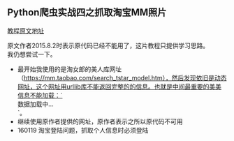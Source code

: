 ## Python爬虫实战四之抓取淘宝MM照片
[教程原文地址](http://cuiqingcai.com/1001.html)

原文作者2015.8.2时表示原代码已经不能用了，这片教程只提供学习思路。  
我仍想尝试一下。
* 最开始我使用的是淘女郎的美人库网址（https://mm.taobao.com/search_tstar_model.htm），然后发现依旧是动态网址，这个网址用urllib库不能返回完整的的信息。也就是中间最重要的美美信息不能加载：` <div class="loading J_Loading">数据加载中...</div>`。  
* 继续使用原作者提供的网址，原作者表示之所以原代码不可用
* 160119 淘宝登陆问题，抓取个人信息时必须登陆